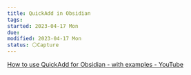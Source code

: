 ```yaml
---
title: QuickAdd in Obsidian
tags:
started: 2023-04-17 Mon
due:
modified: 2023-04-17 Mon
status: ⚪Capture
---
```

[How to use QuickAdd for Obsidian - with examples - YouTube](https://www.youtube.com/watch?v=gYK3VDQsZJo)
